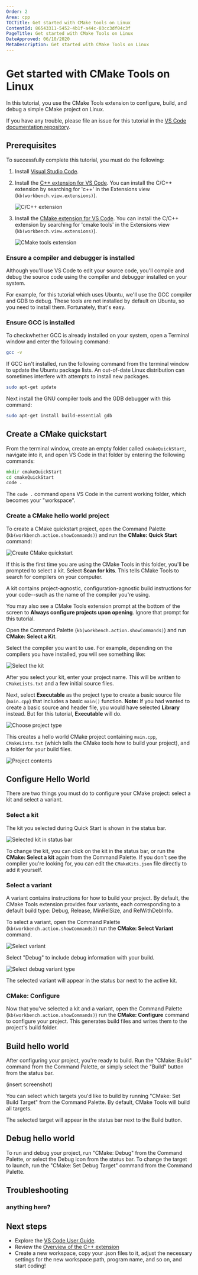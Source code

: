 ```yaml
---
Order: 2
Area: cpp
TOCTitle: Get started with CMake tools on Linux
ContentId: 86543311-5452-4b1f-a44c-03cc3df04c3f
PageTitle: Get started with CMake Tools on Linux 
DateApproved: 06/10/2020
MetaDescription: Get started with CMake Tools on Linux 
---
```

# Get started with CMake Tools on Linux

In this tutorial, you use the CMake Tools extension to configure, build, and debug a simple CMake project on Linux.  

If you have any trouble, please file an issue for this tutorial in the [VS Code documentation repository](https://github.com/Microsoft/vscode-docs/issues).

## Prerequisites

To successfully complete this tutorial, you must do the following:

1. Install [Visual Studio Code](/download).
1. Install the [C++ extension for VS Code](https://marketplace.visualstudio.com/items?itemName=ms-vscode.cpptools). You can install the C/C++ extension by searching for 'c++' in the Extensions view (`kb(workbench.view.extensions)`).

    ![C/C++ extension](images/cpp/cpp-extension.png)

1. Install the [CMake extension for VS Code](https://marketplace.visualstudio.com/items?itemName=ms-vscode.cmake-tools). You can install the C/C++ extension by searching for 'cmake tools' in the Extensions view (`kb(workbench.view.extensions)`).

    ![CMake tools extension](images/cpp/cmake-extension.png)

### Ensure a compiler and debugger is installed

Although you'll use VS Code to edit your source code, you'll compile and debug the source code using the compiler and debugger installed on your system.

For example, for this tutorial which uses Ubuntu, we'll use the GCC compiler and GDB to debug. These tools are not installed by default on Ubuntu, so you need to install them. Fortunately, that's easy.

### Ensure GCC is installed

 To checkwhether GCC is already installed on your system, open a Terminal window and enter the following command:

```bash
gcc -v
```

If GCC isn't installed, run the following command from the terminal window to update the Ubuntu package lists. An out-of-date Linux distribution can sometimes interfere with attempts to install new packages.

```bash
sudo apt-get update
```

Next install the GNU compiler tools and the GDB debugger with this command:

```bash
sudo apt-get install build-essential gdb
```

## Create a CMake quickstart

From the terminal window, create an empty folder called `cmakeQuickStart`, navigate into it, and open VS Code in that folder by entering the following commands:

```cmd
mkdir cmakeQuickStart
cd cmakeQuickStart
code .
```

The `code .` command opens VS Code in the current working folder, which becomes your "workspace".

### Create a CMake hello world project

To create a CMake quickstart project, open the Command Palette (`kb(workbench.action.showCommands)`) and run the **CMake: Quick Start** command:

![Create CMake quickstart](images/cpp/cmake-quickstart-command-palette.png)

If this is the first time you are using the CMake Tools in this folder, you'll be prompted to select a kit. Select **Scan for kits**. This tells CMake Tools to search for compilers on your computer.

A kit contains  project-agnostic, configuration-agnostic build instructions for your code--such as the name of the compiler you're using.

 You may also see a CMake Tools extension prompt at the bottom of the screen to **Always configure projects upon opening**. Ignore that prompt for this tutorial.

Open the Command Palette (`kb(workbench.action.showCommands)`) and run **CMake: Select a Kit**.

Select the compiler you want to use. For example, depending on the compilers you have installed, you will see something like:

![Select the kit](images/cpp/cmake-selectkit.png)

After you select your kit, enter your project name. This will be written to `CMakeLists.txt` and a few initial source files.

Next, select **Executable** as the project type to create a basic source file (`main.cpp`) that includes a basic `main()` function. **Note:** If you had wanted to create a basic source and header file, you would have selected **Library** instead. But for this tutorial, **Executable** will do.

![Choose project type](images/cpp/cmake-choose-type.png)

This creates a hello world CMake project containing `main.cpp`, `CMakeLists.txt` (which tells the CMake tools how to build your project), and a folder for your build files.

![Project contents](images/cpp/cmake-project-contents.png)

## Configure Hello World

There are two things you must do to configure your CMake project: select a kit and select a variant.  

### Select a kit

The kit you selected during Quick Start is shown in the status bar.  

![Selected kit in status bar](images/cpp/cmake-kit-statusbar.png)

To change the kit, you can click on the kit in the status bar, or run the **CMake: Select a kit** again from the Command Palette. If you don't see the compiler you're looking for, you can edit the `CMakeKits.json` file directly to add it yourself.

### Select a variant

A variant contains instructions for how to build your project. By default, the CMake Tools extension provides four variants, each corresponding to a default build type: Debug, Release, MinRelSize, and RelWithDebInfo.

To select a variant, open the Command Palette (`kb(workbench.action.showCommands)`) run the **CMake: Select Variant** command.

![Select variant](images/cpp/cmake-select-variant.png)

Select "Debug" to include debug information with your build.  

![Select debug variant type](images/cpp/cmake-variant-type.png)

The selected variant will appear in the status bar next to the active kit.  

### CMake: Configure

Now that you've selected a kit and a variant, open the Command Palette (`kb(workbench.action.showCommands)`) run the **CMake: Configure** command to configure your project. This generates build files and writes them to the project's build folder.

## Build hello world

After configuring your project, you're ready to build. Run the "CMake: Build" command from the Command Palette, or simply select the "Build" button from the status bar.  

(insert screenshot) 

You can select which targets you'd like to build by running "CMake: Set Build Target" from the Command Palette. By default, CMake Tools will build all targets. 

The selected target will appear in the status bar next to the Build button.

## Debug hello world

To run and debug your project, run "CMake: Debug" from the Command Palette, or select the Debug icon from the status bar. To change the target to launch, run the "CMake: Set Debug Target" command from the Command Palette.

## Troubleshooting

### anything here?


## Next steps

- Explore the [VS Code User Guide](/docs/editor/codebasics.md).
- Review the [Overview of the C++ extension](/docs/languages/cpp.md)
- Create a new workspace, copy your .json files to it, adjust the necessary settings for the new workspace path, program name, and so on, and start coding!
